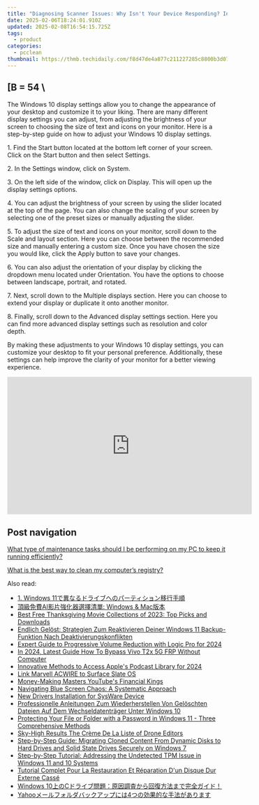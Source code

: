 ```yaml
---
title: "Diagnosing Scanner Issues: Why Isn't Your Device Responding? Insights by YL Software Experts"
date: 2025-02-06T18:24:01.910Z
updated: 2025-02-08T16:54:15.725Z
tags:
  - product
categories:
  - pcclean
thumbnail: https://thmb.techidaily.com/f8d47de4a877c211227285c8800b3d072256df0cc496e2d703aa2d22ca712f5b.jpg
---
```


## \[B = 54 \

The Windows 10 display settings allow you to change the appearance of your desktop and customize it to your liking. There are many different display settings you can adjust, from adjusting the brightness of your screen to choosing the size of text and icons on your monitor. Here is a step-by-step guide on how to adjust your Windows 10 display settings. 

1\. Find the Start button located at the bottom left corner of your screen. Click on the Start button and then select Settings.

2\. In the Settings window, click on System.

3\. On the left side of the window, click on Display. This will open up the display settings options. 

4\. You can adjust the brightness of your screen by using the slider located at the top of the page. You can also change the scaling of your screen by selecting one of the preset sizes or manually adjusting the slider.

5\. To adjust the size of text and icons on your monitor, scroll down to the Scale and layout section. Here you can choose between the recommended size and manually entering a custom size. Once you have chosen the size you would like, click the Apply button to save your changes.

6\. You can also adjust the orientation of your display by clicking the dropdown menu located under Orientation. You have the options to choose between landscape, portrait, and rotated.

7\. Next, scroll down to the Multiple displays section. Here you can choose to extend your display or duplicate it onto another monitor.

8\. Finally, scroll down to the Advanced display settings section. Here you can find more advanced display settings such as resolution and color depth. 

By making these adjustments to your Windows 10 display settings, you can customize your desktop to fit your personal preference. Additionally, these settings can help improve the clarity of your monitor for a better viewing experience.

<!-- affiliate ads begin -->
<iframe width="560" height="315" src="https://www.youtube.com/embed/JMgRzDANfSQ?si=NDy01ntXGGOi1Uxs" title="YouTube video player" frameborder="0" allow="accelerometer; autoplay; clipboard-write; encrypted-media; gyroscope; picture-in-picture; web-share" referrerpolicy="strict-origin-when-cross-origin" allowfullscreen></iframe>
<!-- affiliate ads end -->

## Post navigation

[What type of maintenance tasks should I be performing on my PC to keep it running efficiently?](https://tools.techidaily.com/pcclean/products/)

[What is the best way to clean my computer’s registry?](https://tools.techidaily.com/pcclean/products/)

<ins class="adsbygoogle"
     style="display:block"
     data-ad-format="autorelaxed"
     data-ad-client="ca-pub-7571918770474297"
     data-ad-slot="1223367746"></ins>

<ins class="adsbygoogle"
     style="display:block"
     data-ad-client="ca-pub-7571918770474297"
     data-ad-slot="8358498916"
     data-ad-format="auto"
     data-full-width-responsive="true"></ins>

<span class="atpl-alsoreadstyle">Also read:</span>
<div><ul>
<li><a href="https://discover-fantastic.techidaily.com/1728473253968-1-windows-11/"><u>1. Windows 11で異なるドライブへのパーティション移行手順</u></a></li>
<li><a href="https://techtrends.techidaily.com/1725289993674-ai-windows-and-mac/"><u>頂級免費AI影片強化器選擇清單: Windows & Mac版本</u></a></li>
<li><a href="https://youtube-video-recordings.techidaily.com/best-free-thanksgiving-movie-collections-of-2023-top-picks-and-downloads/"><u>Best Free Thanksgiving Movie Collections of 2023: Top Picks and Downloads</u></a></li>
<li><a href="https://discover-fantastic.techidaily.com/endlich-gelost-strategien-zum-reaktivieren-deiner-windows-11-backup-funktion-nach-deaktivierungskonflikten/"><u>Endlich Gelöst: Strategien Zum Reaktivieren Deiner Windows 11 Backup-Funktion Nach Deaktivierungskonflikten</u></a></li>
<li><a href="https://some-knowledge.techidaily.com/expert-guide-to-progressive-volume-reduction-with-logic-pro-for-2024/"><u>Expert Guide to Progressive Volume Reduction with Logic Pro for 2024</u></a></li>
<li><a href="https://bypass-frp.techidaily.com/in-2024-latest-guide-how-to-bypass-vivo-t2x-5g-frp-without-computer-by-drfone-android/"><u>In 2024, Latest Guide How To Bypass Vivo T2x 5G FRP Without Computer</u></a></li>
<li><a href="https://some-knowledge.techidaily.com/innovative-methods-to-access-apples-podcast-library-for-2024/"><u>Innovative Methods to Access Apple's Podcast Library for 2024</u></a></li>
<li><a href="https://driver-install.techidaily.com/link-marvell-acwire-to-surface-slate-os/"><u>Link Marvell ACWIRE to Surface Slate OS</u></a></li>
<li><a href="https://youtube-webster.techidaily.com/-making-masters-youtubes-financial-kings/"><u>Money-Making Masters YouTube's Financial Kings</u></a></li>
<li><a href="https://windows11.techidaily.com/navigating-blue-screen-chaos-a-systematic-approach/"><u>Navigating Blue Screen Chaos: A Systematic Approach</u></a></li>
<li><a href="https://driver-error.techidaily.com/new-drivers-installation-for-sysware-device/"><u>New Drivers Installation for SysWare Device</u></a></li>
<li><a href="https://discover-fantastic.techidaily.com/professionelle-anleitungen-zum-wiederherstellen-von-geloschten-dateien-auf-dem-wechseldatentrager-unter-windows-10/"><u>Professionelle Anleitungen Zum Wiederherstellen Von Gelöschten Dateien Auf Dem Wechseldatenträger Unter Windows 10</u></a></li>
<li><a href="https://discover-fantastic.techidaily.com/protecting-your-file-or-folder-with-a-password-in-windows-11-three-comprehensive-methods/"><u>Protecting Your File or Folder with a Password in Windows 11 - Three Comprehensive Methods</u></a></li>
<li><a href="https://article-files.techidaily.com/sky-high-results-the-creme-de-la-liste-of-drone-editors/"><u>Sky-High Results The Crème De La Liste of Drone Editors</u></a></li>
<li><a href="https://discover-fantastic.techidaily.com/step-by-step-guide-migrating-cloned-content-from-dynamic-disks-to-hard-drives-and-solid-state-drives-securely-on-windows-7/"><u>Step-by-Step Guide: Migrating Cloned Content From Dynamic Disks to Hard Drives and Solid State Drives Securely on Windows 7</u></a></li>
<li><a href="https://discover-fantastic.techidaily.com/step-by-step-tutorial-addressing-the-undetected-tpm-issue-in-windows-11-and-10-systems/"><u>Step-by-Step Tutorial: Addressing the Undetected TPM Issue in Windows 11 and 10 Systems</u></a></li>
<li><a href="https://discover-fantastic.techidaily.com/tutorial-complet-pour-la-restauration-et-reparation-dun-disque-dur-externe-casse/"><u>Tutorial Complet Pour La Restauration Et Réparation D'un Disque Dur Externe Cassé</u></a></li>
<li><a href="https://discover-fantastic.techidaily.com/windows-10c/"><u>Windows 10上のCドライブ問題：原因調査から回復方法まで完全ガイド！</u></a></li>
<li><a href="https://discover-fantastic.techidaily.com/yahoo4/"><u>Yahooメールフォルダバックアップには4つの効果的な手法があります</u></a></li>
</ul></div>

